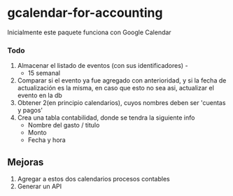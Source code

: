 # gcalendar-for-accounting
Inicialmente este paquete funciona con Google Calendar

### Todo

1. Almacenar el listado de eventos (con sus identificadores) - 
	- 15 semanal
2. Comparar si el evento ya fue agregado con anterioridad, y si la fecha de actualización es la misma, en caso que esto no sea asi, actualizar el evento en la db
3. Obtener 2(en principio calendarios), cuyos nombres deben ser 
'cuentas y pagos'
4. Crea una tabla contabilidad, donde se tendra la siguiente info 
	- Nombre del gasto / titulo
	- Monto
	- Fecha y hora




## Mejoras
1. Agregar a estos dos calendarios procesos contables
2. Generar un API

